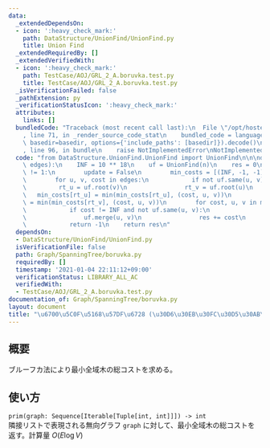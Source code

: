 ```yaml
---
data:
  _extendedDependsOn:
  - icon: ':heavy_check_mark:'
    path: DataStructure/UnionFind/UnionFind.py
    title: Union Find
  _extendedRequiredBy: []
  _extendedVerifiedWith:
  - icon: ':heavy_check_mark:'
    path: TestCase/AOJ/GRL_2_A.boruvka.test.py
    title: TestCase/AOJ/GRL_2_A.boruvka.test.py
  _isVerificationFailed: false
  _pathExtension: py
  _verificationStatusIcon: ':heavy_check_mark:'
  attributes:
    links: []
  bundledCode: "Traceback (most recent call last):\n  File \"/opt/hostedtoolcache/Python/3.9.1/x64/lib/python3.9/site-packages/onlinejudge_verify/documentation/build.py\"\
    , line 71, in _render_source_code_stat\n    bundled_code = language.bundle(stat.path,\
    \ basedir=basedir, options={'include_paths': [basedir]}).decode()\n  File \"/opt/hostedtoolcache/Python/3.9.1/x64/lib/python3.9/site-packages/onlinejudge_verify/languages/python.py\"\
    , line 96, in bundle\n    raise NotImplementedError\nNotImplementedError\n"
  code: "from DataStructure.UnionFind.UnionFind import UnionFind\n\n\ndef boruvka(n,\
    \ edges):\n    INF = 10 ** 18\n    uf = UnionFind(n)\n    res = 0\n    while uf.cnt\
    \ != 1:\n        update = False\n        min_costs = [(INF, -1, -1) for _ in range(n)]\n\
    \        for u, v, cost in edges:\n            if not uf.same(u, v):\n       \
    \         rt_u = uf.root(v)\n                rt_v = uf.root(u)\n             \
    \   min_costs[rt_u] = min(min_costs[rt_u], (cost, u, v))\n                min_costs[rt_v]\
    \ = min(min_costs[rt_v], (cost, u, v))\n        for cost, u, v in min_costs:\n\
    \            if cost != INF and not uf.same(u, v):\n                update = True\n\
    \                uf.merge(u, v)\n                res += cost\n        if not update:\n\
    \            return -1\n    return res\n"
  dependsOn:
  - DataStructure/UnionFind/UnionFind.py
  isVerificationFile: false
  path: Graph/SpanningTree/boruvka.py
  requiredBy: []
  timestamp: '2021-01-04 22:11:12+09:00'
  verificationStatus: LIBRARY_ALL_AC
  verifiedWith:
  - TestCase/AOJ/GRL_2_A.boruvka.test.py
documentation_of: Graph/SpanningTree/boruvka.py
layout: document
title: "\u6700\u5C0F\u5168\u57DF\u6728 (\u30D6\u30EB\u30FC\u30D5\u30AB\u6CD5)"
---
```


## 概要
ブルーフカ法により最小全域木の総コストを求める。

## 使い方
`prim(graph: Sequence[Iterable[Tuple[int, int]]]) -> int`  
隣接リストで表現される無向グラフ `graph` に対して、最小全域木の総コストを返す。計算量 $O(E\log V)$
